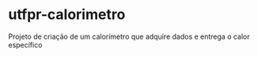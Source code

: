 # utfpr-calorimetro
Projeto de criação de um calorímetro que adquire dados e entrega o calor específico
